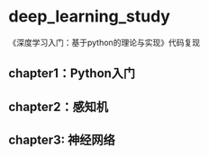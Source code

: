 # deep_learning_study
《深度学习入门：基于python的理论与实现》代码复现

## chapter1：Python入门

## chapter2：感知机

## chapter3: 神经网络